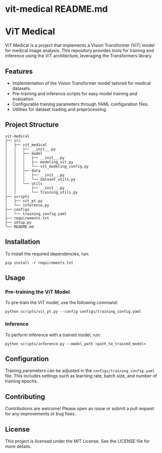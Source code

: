 # vit-medical README.md

# ViT Medical

ViT Medical is a project that implements a Vision Transformer (ViT) model for medical image analysis. This repository provides tools for training and inference using the ViT architecture, leveraging the Transformers library.

## Features

- Implementation of the Vision Transformer model tailored for medical datasets.
- Pre-training and inference scripts for easy model training and evaluation.
- Configurable training parameters through YAML configuration files.
- Utilities for dataset loading and preprocessing.

## Project Structure

```
vit-medical
├── src
│   ├── vit_medical
│   │   ├── __init__.py
│   │   ├── model
│   │   │   ├── __init__.py
│   │   │   ├── modeling_vit.py
│   │   │   └── vit_modeling_config.py
│   │   ├── data
│   │   │   ├── __init__.py
│   │   │   └── dataset_utils.py
│   │   └── utils
│   │       ├── __init__.py
│   │       └── training_utils.py
├── scripts
│   ├── vit_pt.py
│   └── inference.py
├── configs
│   └── training_config.yaml
├── requirements.txt
├── setup.py
└── README.md
```

## Installation

To install the required dependencies, run:

```
pip install -r requirements.txt
```

## Usage

### Pre-training the ViT Model

To pre-train the ViT model, use the following command:

```
python scripts/vit_pt.py --config configs/training_config.yaml
```

### Inference

To perform inference with a trained model, run:

```
python scripts/inference.py --model_path <path_to_trained_model>
```

## Configuration

Training parameters can be adjusted in the `configs/training_config.yaml` file. This includes settings such as learning rate, batch size, and number of training epochs.

## Contributing

Contributions are welcome! Please open an issue or submit a pull request for any improvements or bug fixes.

## License

This project is licensed under the MIT License. See the LICENSE file for more details.